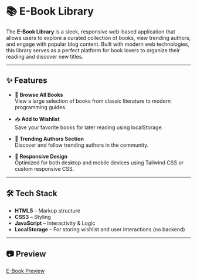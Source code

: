 # 📚 E-Book Library

The **E-Book Library** is a sleek, responsive web-based application that allows users to explore a curated collection of books, view trending authors, and engage with popular blog content. Built with modern web technologies, this library serves as a perfect platform for book lovers to organize their reading and discover new titles.

---

## ✨ Features

- 📘 **Browse All Books**  
  View a large selection of books from classic literature to modern programming guides.

- 📥 **Add to Wishlist**  
  Save your favorite books for later reading using localStorage.

- 👤 **Trending Authors Section**  
  Discover and follow trending authors in the community.

- 📱 **Responsive Design**  
  Optimized for both desktop and mobile devices using Tailwind CSS or custom responsive CSS.

---

## 🛠 Tech Stack

- **HTML5** – Markup structure  
- **CSS3** – Styling  
- **JavaScript** – Interactivity & Logic  
- **LocalStorage** – For storing wishlist and user interactions (no backend)

---

## 📷 Preview

[E-Book Preview](https://moatazahmed156.github.io/Book-Library/)
